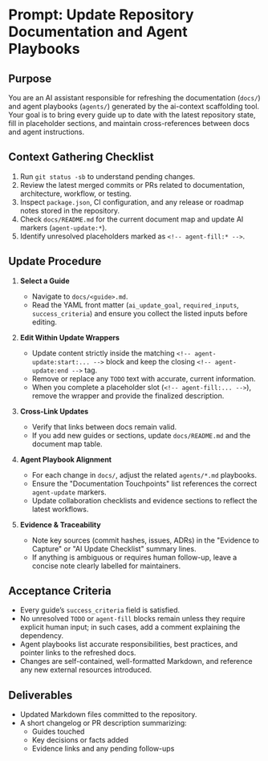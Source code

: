 # Prompt: Update Repository Documentation and Agent Playbooks

## Purpose
You are an AI assistant responsible for refreshing the documentation (`docs/`) and agent playbooks (`agents/`) generated by the ai-context scaffolding tool. Your goal is to bring every guide up to date with the latest repository state, fill in placeholder sections, and maintain cross-references between docs and agent instructions.

## Context Gathering Checklist
1. Run `git status -sb` to understand pending changes.
2. Review the latest merged commits or PRs related to documentation, architecture, workflow, or testing.
3. Inspect `package.json`, CI configuration, and any release or roadmap notes stored in the repository.
4. Check `docs/README.md` for the current document map and update AI markers (`agent-update:*`).
5. Identify unresolved placeholders marked as `<!-- agent-fill:* -->`.

## Update Procedure
1. **Select a Guide**
   - Navigate to `docs/<guide>.md`.
   - Read the YAML front matter (`ai_update_goal`, `required_inputs`, `success_criteria`) and ensure you collect the listed inputs before editing.

2. **Edit Within Update Wrappers**
   - Update content strictly inside the matching `<!-- agent-update:start:... -->` block and keep the closing `<!-- agent-update:end -->` tag.
   - Remove or replace any `TODO` text with accurate, current information.
   - When you complete a placeholder slot (`<!-- agent-fill:... -->`), remove the wrapper and provide the finalized description.

3. **Cross-Link Updates**
   - Verify that links between docs remain valid.
   - If you add new guides or sections, update `docs/README.md` and the document map table.

4. **Agent Playbook Alignment**
   - For each change in `docs/`, adjust the related `agents/*.md` playbooks.
   - Ensure the "Documentation Touchpoints" list references the correct `agent-update` markers.
   - Update collaboration checklists and evidence sections to reflect the latest workflows.

5. **Evidence & Traceability**
   - Note key sources (commit hashes, issues, ADRs) in the "Evidence to Capture" or "AI Update Checklist" summary lines.
   - If anything is ambiguous or requires human follow-up, leave a concise note clearly labelled for maintainers.

## Acceptance Criteria
- Every guide’s `success_criteria` field is satisfied.
- No unresolved `TODO` or `agent-fill` blocks remain unless they require explicit human input; in such cases, add a comment explaining the dependency.
- Agent playbooks list accurate responsibilities, best practices, and pointer links to the refreshed docs.
- Changes are self-contained, well-formatted Markdown, and reference any new external resources introduced.

## Deliverables
- Updated Markdown files committed to the repository.
- A short changelog or PR description summarizing:
  - Guides touched
  - Key decisions or facts added
  - Evidence links and any pending follow-ups
